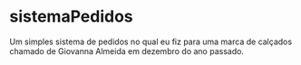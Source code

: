# sistemaPedidos
Um simples sistema de pedidos no qual eu fiz para uma marca de calçados chamado de Giovanna Almeida em dezembro do ano passado.
